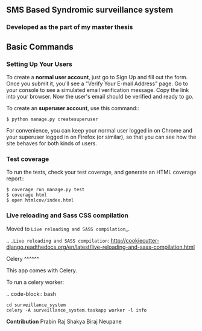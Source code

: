 ## SMS Based Syndromic surveillance system

### Developed as the part of my master thesis

Basic Commands
--------------

### Setting Up Your Users


To create a **normal user account**, just go to Sign Up and fill out the form. Once you submit it, you'll see a "Verify Your E-mail Address" page. Go to your console to see a simulated email verification message. Copy the link into your browser. Now the user's email should be verified and ready to go.

To create an **superuser account**, use this command::

    $ python manage.py createsuperuser

For convenience, you can keep your normal user logged in on Chrome and your superuser logged in on Firefox (or similar), so that you can see how the site behaves for both kinds of users.

### Test coverage


To run the tests, check your test coverage, and generate an HTML coverage report::

    $ coverage run manage.py test
    $ coverage html
    $ open htmlcov/index.html

### Live reloading and Sass CSS compilation


Moved to `Live reloading and SASS compilation`_.

.. _`Live reloading and SASS compilation`: http://cookiecutter-django.readthedocs.org/en/latest/live-reloading-and-sass-compilation.html



Celery
^^^^^^

This app comes with Celery.

To run a celery worker:

.. code-block:: bash

    cd surveillance_system
    celery -A surveillance_system.taskapp worker -l info
    
**Contribution**
Prabin Raj Shakya 
Biraj Neupane
